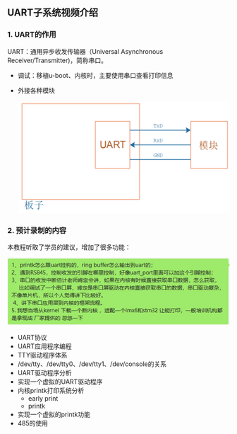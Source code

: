 ## UART子系统视频介绍

### 1. UART的作用

UART：通用异步收发传输器（Universal Asynchronous Receiver/Transmitter)，简称串口。

* 调试：移植u-boot、内核时，主要使用串口查看打印信息

* 外接各种模块

  ![image-20210712144945758](pic/09_UART/02_connect_device.png)

### 2. 预计录制的内容

本教程听取了学员的建议，增加了很多功能：

![image-20210712142854452](pic/09_UART/01_context.png)

* UART协议
* UART应用程序编程
* TTY驱动程序体系
* /dev/tty、/dev/tty0、/dev/tty1、/dev/console的关系
* UART驱动程序分析
* 实现一个虚拟的UART驱动程序
* 内核printk打印系统分析
  * early print
  * printk
* 实现一个虚拟的printk功能
* 485的使用

